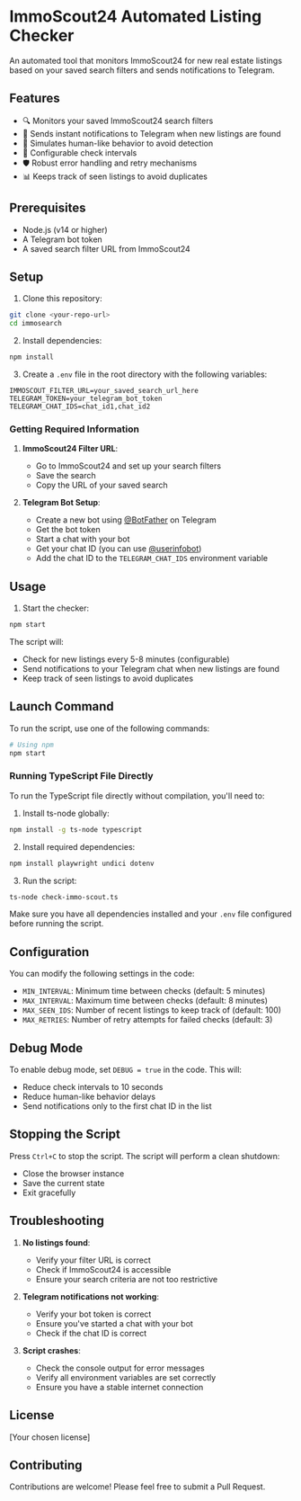 # ImmoScout24 Automated Listing Checker

An automated tool that monitors ImmoScout24 for new real estate listings based on your saved search filters and sends notifications to Telegram.

## Features

- 🔍 Monitors your saved ImmoScout24 search filters
- 📱 Sends instant notifications to Telegram when new listings are found
- 🤖 Simulates human-like behavior to avoid detection
- 🔄 Configurable check intervals
- 🛡️ Robust error handling and retry mechanisms
- 📊 Keeps track of seen listings to avoid duplicates

## Prerequisites

- Node.js (v14 or higher)
- A Telegram bot token
- A saved search filter URL from ImmoScout24

## Setup

1. Clone this repository:

```bash
git clone <your-repo-url>
cd immosearch
```

2. Install dependencies:

```bash
npm install
```

3. Create a `.env` file in the root directory with the following variables:

```env
IMMOSCOUT_FILTER_URL=your_saved_search_url_here
TELEGRAM_TOKEN=your_telegram_bot_token
TELEGRAM_CHAT_IDS=chat_id1,chat_id2
```

### Getting Required Information

1. **ImmoScout24 Filter URL**:

   - Go to ImmoScout24 and set up your search filters
   - Save the search
   - Copy the URL of your saved search

2. **Telegram Bot Setup**:
   - Create a new bot using [@BotFather](https://t.me/botfather) on Telegram
   - Get the bot token
   - Start a chat with your bot
   - Get your chat ID (you can use [@userinfobot](https://t.me/userinfobot))
   - Add the chat ID to the `TELEGRAM_CHAT_IDS` environment variable

## Usage

1. Start the checker:

```bash
npm start
```

The script will:

- Check for new listings every 5-8 minutes (configurable)
- Send notifications to your Telegram chat when new listings are found
- Keep track of seen listings to avoid duplicates

## Launch Command

To run the script, use one of the following commands:

```bash
# Using npm
npm start

```

### Running TypeScript File Directly

To run the TypeScript file directly without compilation, you'll need to:

1. Install ts-node globally:

```bash
npm install -g ts-node typescript
```

2. Install required dependencies:

```bash
npm install playwright undici dotenv
```

3. Run the script:

```bash
ts-node check-immo-scout.ts
```

Make sure you have all dependencies installed and your `.env` file configured before running the script.

## Configuration

You can modify the following settings in the code:

- `MIN_INTERVAL`: Minimum time between checks (default: 5 minutes)
- `MAX_INTERVAL`: Maximum time between checks (default: 8 minutes)
- `MAX_SEEN_IDS`: Number of recent listings to keep track of (default: 100)
- `MAX_RETRIES`: Number of retry attempts for failed checks (default: 3)

## Debug Mode

To enable debug mode, set `DEBUG = true` in the code. This will:

- Reduce check intervals to 10 seconds
- Reduce human-like behavior delays
- Send notifications only to the first chat ID in the list

## Stopping the Script

Press `Ctrl+C` to stop the script. The script will perform a clean shutdown:

- Close the browser instance
- Save the current state
- Exit gracefully

## Troubleshooting

1. **No listings found**:

   - Verify your filter URL is correct
   - Check if ImmoScout24 is accessible
   - Ensure your search criteria are not too restrictive

2. **Telegram notifications not working**:

   - Verify your bot token is correct
   - Ensure you've started a chat with your bot
   - Check if the chat ID is correct

3. **Script crashes**:
   - Check the console output for error messages
   - Verify all environment variables are set correctly
   - Ensure you have a stable internet connection

## License

[Your chosen license]

## Contributing

Contributions are welcome! Please feel free to submit a Pull Request.

